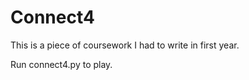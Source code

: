 Connect4
========

This is a piece of coursework I had to write in first year.

Run connect4.py to play.